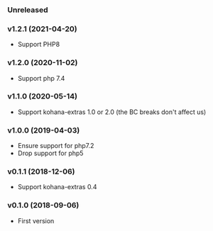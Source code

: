 ### Unreleased

### v1.2.1 (2021-04-20)

* Support PHP8

### v1.2.0 (2020-11-02)

* Support php 7.4

### v1.1.0 (2020-05-14)

* Support kohana-extras 1.0 or 2.0 (the BC breaks don't affect us)

### v1.0.0 (2019-04-03)

* Ensure support for php7.2
* Drop support for php5

### v0.1.1 (2018-12-06)

* Support kohana-extras 0.4

### v0.1.0 (2018-09-06)

* First version

